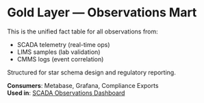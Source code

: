 # Gold Layer — Observations Mart

This is the unified fact table for all observations from:

- SCADA telemetry (real-time ops)
- LIMS samples (lab validation)
- CMMS logs (event correlation)

Structured for star schema design and regulatory reporting.

**Consumers**: Metabase, Grafana, Compliance Exports  
**Used in**: [SCADA Observations Dashboard](http://localhost:3000/dashboard/scada)
